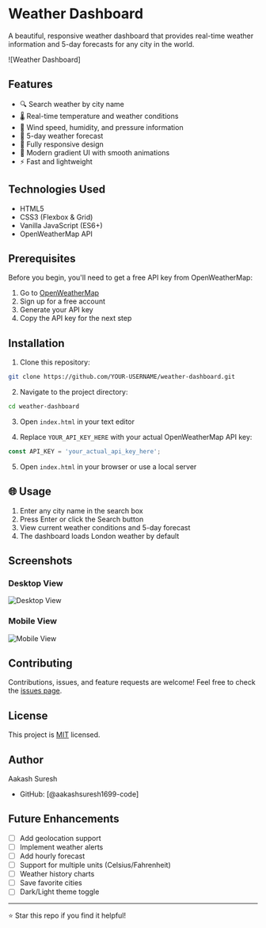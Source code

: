 # Weather Dashboard

A beautiful, responsive weather dashboard that provides real-time weather information and 5-day forecasts for any city in the world.

![Weather Dashboard]

##  Features

- 🔍 Search weather by city name
- 🌡️ Real-time temperature and weather conditions
- 💨 Wind speed, humidity, and pressure information
- 📅 5-day weather forecast
- 📱 Fully responsive design
- 🎨 Modern gradient UI with smooth animations
- ⚡ Fast and lightweight



##  Technologies Used

- HTML5
- CSS3 (Flexbox & Grid)
- Vanilla JavaScript (ES6+)
- OpenWeatherMap API

##  Prerequisites

Before you begin, you'll need to get a free API key from OpenWeatherMap:

1. Go to [OpenWeatherMap](https://openweathermap.org/api)
2. Sign up for a free account
3. Generate your API key
4. Copy the API key for the next step

## Installation

1. Clone this repository:
```bash
git clone https://github.com/YOUR-USERNAME/weather-dashboard.git
```

2. Navigate to the project directory:
```bash
cd weather-dashboard
```

3. Open `index.html` in your text editor

4. Replace `YOUR_API_KEY_HERE` with your actual OpenWeatherMap API key:
```javascript
const API_KEY = 'your_actual_api_key_here';
```

5. Open `index.html` in your browser or use a local server

## 🌐 Usage

1. Enter any city name in the search box
2. Press Enter or click the Search button
3. View current weather conditions and 5-day forecast
4. The dashboard loads London weather by default

## Screenshots

### Desktop View
![Desktop View](screenshots/desktop.png)

### Mobile View
![Mobile View](screenshots/mobile.png)

##  Contributing

Contributions, issues, and feature requests are welcome! Feel free to check the [issues page](https://github.com/YOUR-USERNAME/weather-dashboard/issues).

##  License

This project is [MIT](LICENSE) licensed.

##  Author

Aakash Suresh

- GitHub: [@aakashsuresh1699-code]


##  Future Enhancements

- [ ] Add geolocation support
- [ ] Implement weather alerts
- [ ] Add hourly forecast
- [ ] Support for multiple units (Celsius/Fahrenheit)
- [ ] Weather history charts
- [ ] Save favorite cities
- [ ] Dark/Light theme toggle

---

⭐ Star this repo if you find it helpful!